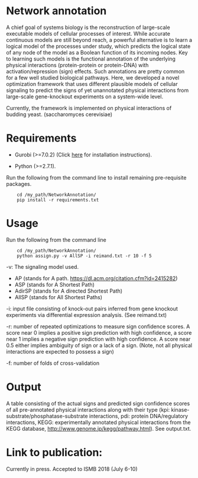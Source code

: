 # Network annotation
A chief goal of systems biology is the reconstruction of large-scale executable models of
cellular processes of interest. While accurate continuous models are still beyond reach, a powerful
alternative is to learn a logical model of the processes under study, which predicts the logical state of
any node of the model as a Boolean function of its incoming nodes. Key to learning such models is the
functional annotation of the underlying physical interactions (protein-protein or protein-DNA) with activation/repression (sign) effects. Such annotations are pretty common for a few well studied biological pathways. Here, we developed a novel optimization framework that uses different plausible models
of cellular signaling to predict the signs of yet unannotated physical interactions from large-scale gene-knockout experiments on a system-wide level. 

Currently, the framework is implemented on physical interactions of budding yeast. (saccharomyces cerevisiae)

# Requirements
- Gurobi (>=7.0.2) (Click [here](https://www.gurobi.com/documentation/7.5/quickstart_linux/the_gurobi_python_interfac.html) for installation instructions).

- Python (>=2.7.1).

Run the following from the command line to install remaining pre-requisite packages.
```
    cd /my_path/NetworkAnnotation/
    pip install -r requirements.txt
```
# Usage
Run the following from the command line
```
    cd /my_path/NetworkAnnotation/
    python assign.py -v AllSP -i reimand.txt -r 10 -f 5

```

-v: The signaling model used.
- AP (stands for A path. https://dl.acm.org/citation.cfm?id=2415282)
- ASP (stands for A Shortest Path) 
- AdirSP (stands for A directed Shortest Path)
- AllSP (stands for All Shortest Paths)

-i: input file consisting of knock-out pairs inferred from gene knockout experiments via differential expression analysis. (See reimand.txt)

-r: number of repeated optimizations to measure sign confidence scores. A score near 0 implies a positive sign prediction with high confidence, a score near 1 implies a negative sign prediction with high confidence. A score near 0.5 either implies ambiguity of sign or a lack of a sign. (Note, not all physical interactions are expected to possess a sign)

-f: number of folds of cross-validation

# Output
A table consisting of the actual signs and predicted sign confidence scores of all pre-annotated physical interactions along with their type (kpi: kinase-substrate/phosphatase-substrate interactions, pdi: protein DNA/regulatory interactions, KEGG: experimentally annotated physical interactions from the KEGG database, http://www.genome.jp/kegg/pathway.html). See output.txt.

# Link to publication: 
Currently in press. Accepted to ISMB 2018 (July 6-10)
